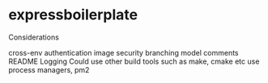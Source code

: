 # expressboilerplate

Considerations

cross-env
authentication
image security
branching model
comments
README
Logging
Could use other build tools such as make, cmake etc
use process managers, pm2
